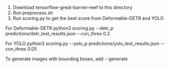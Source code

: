 1. Download tensorflow-great-barrier-reef to this directory
2. Run preprocess.sh
3. Run scoring.py to get the best score from Deformable-DETR and YOLO

For Deformable-DETR
python3 scoring.py --detr_p predictions/detr_test_results.json --con_thres 0.2

For YOLO
python3 scoring.py --yolo_p predictions/yolo_test_results.json --con_thres 0.05

To generate images with bounding boxes, add --generate 

